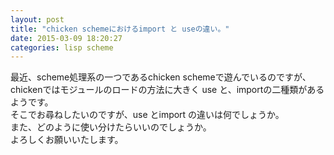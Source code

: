 ```yaml
---
layout: post
title: "chicken schemeにおけるimport と useの違い。"
date: 2015-03-09 18:20:27
categories: lisp scheme
---
```

<p>最近、scheme処理系の一つであるchicken schemeで遊んでいるのですが、<br>
chickenではモジュールのロードの方法に大きく use と、importの二種類があるようです。<br>
そこでお尋ねしたいのですが、use とimport の違いは何でしょうか。<br>
また、どのように使い分けたらいいのでしょうか。<br>
よろしくお願いいたします。</p>
